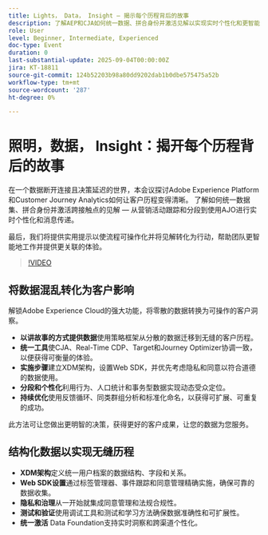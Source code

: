 ```yaml
---
title: Lights， Data， Insight — 揭示每个历程背后的故事
description: 了解AEP和CJA如何统一数据、拼合身份并激活见解以实现实时个性化和更智能的客户历程。
role: User
level: Beginner, Intermediate, Experienced
doc-type: Event
duration: 0
last-substantial-update: 2025-09-04T00:00:00Z
jira: KT-18811
source-git-commit: 124b52203b98a80dd9202dab1b0dbe575475a52b
workflow-type: tm+mt
source-wordcount: '287'
ht-degree: 0%

---
```



# 照明，数据， Insight：揭开每个历程背后的故事

在一个数据断开连接且决策延迟的世界，本会议探讨Adobe Experience Platform和Customer Journey Analytics如何让客户历程变得清晰。 了解如何统一数据集、拼合身份并激活跨接触点的见解 — 从营销活动跟踪和分段到使用AJO进行实时个性化和消息传递。

最后，我们将提供实用提示以使流程可操作化并将见解转化为行动，帮助团队更智能地工作并提供更关联的体验。

>[!VIDEO](https://video.tv.adobe.com/v/3471109/?learn=on&enablevpops)

## 将数据混乱转化为客户影响

解锁Adobe Experience Cloud的强大功能，将零散的数据转换为可操作的客户洞察。

* **以讲故事的方式提供数据**&#x200B;使用策略框架从分散的数据迁移到无缝的客户历程。
* **统一工具**&#x200B;使CJA、Real-Time CDP、Target和Journey Optimizer协调一致，以便获得可衡量的体验。
* **实施步骤**&#x200B;建立XDM架构，设置Web SDK，并优先考虑隐私和同意以符合道德的数据使用。
* **分段和个性化**&#x200B;利用行为、人口统计和事务型数据实现动态受众定位。
* **持续优化**&#x200B;使用反馈循环、同类群组分析和标准化命名，以获得可扩展、可重复的成功。

此方法可让您做出更明智的决策，获得更好的客户成果，让您的数据为您服务。

## 结构化数据以实现无缝历程

* **XDM架构**&#x200B;定义统一用户档案的数据结构、字段和关系。
* **Web SDK设置**&#x200B;通过标签管理器、事件跟踪和同意管理精确实施，确保可靠的数据收集。
* **隐私和治理**&#x200B;从一开始就集成同意管理和法规合规性。
* **测试和验证**&#x200B;使用调试工具和测试和学习方法确保数据准确性和可扩展性。
* **统一激活** Data Foundation支持实时洞察和跨渠道个性化。
